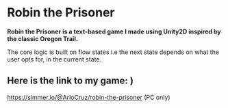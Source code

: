 # Robin the Prisoner

****Robin the Prisoner is a text-based game I made using Unity2D inspired by the classic Oregon Trail.****

The core logic is built on flow states i.e the next state depends on what the user opts for, in the current state.

## Here is the link to my game: ) 

https://simmer.io/@ArloCruz/robin-the-prisoner (PC only)
